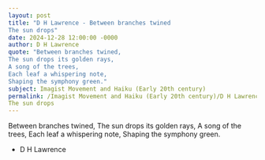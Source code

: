 ```yaml
---
layout: post
title: "D H Lawrence - Between branches twined
The sun drops"
date: 2024-12-28 12:00:00 -0000
author: D H Lawrence
quote: "Between branches twined,
The sun drops its golden rays,
A song of the trees,
Each leaf a whispering note,
Shaping the symphony green."
subject: Imagist Movement and Haiku (Early 20th century)
permalink: /Imagist Movement and Haiku (Early 20th century)/D H Lawrence/D H Lawrence - Between branches twined
The sun drops
---
```


Between branches twined,
The sun drops its golden rays,
A song of the trees,
Each leaf a whispering note,
Shaping the symphony green.

- D H Lawrence
